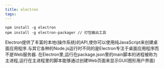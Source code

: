 ```yaml
---
title: electron
tags:
---
```

```
npm install -g electron
npm install -g electron-packager // 打包输出工具
```
Electron提供了丰富的本地(操作系统)的API,使你可以使用纯JavaScript来创建桌面应用程序.与其它各种的Node.js运行时不同的是Electron专注于桌面应用程序而不是Web服务器.
在Electron里,运行在package.json里的main脚本的进程被称为主进程,运行在主进程里的脚本能够通过创建Web页面来显示GUI(图形用户界面)